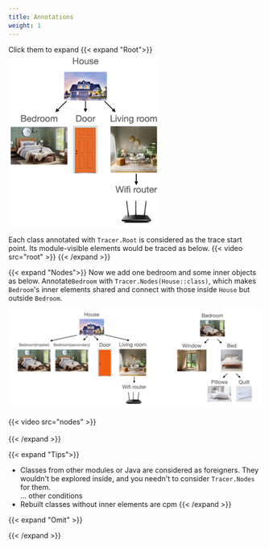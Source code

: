 ```yaml
---
title: Annotations
weight: 1
---
```


Click them to expand
{{< expand "Root">}}
<img src=../../simpleHouse.png width=300/>

Each class annotated with `Tracer.Root` is considered as the trace start point. Its module-visible 
elements would be traced as below. 
{{< video src="root" >}}
{{< /expand >}}

{{< expand "Nodes">}}
Now we add one bedroom and some inner objects as below. Annotate`Bedroom` with 
`Tracer.Nodes(House::class)`, which makes `Bedroom`'s inner elements shared and connect with those 
inside `House` but outside `Bedroom`. 

<img src=../comprehensiveHouse.png />
<br><br>
{{< video src="nodes" >}}
<br><br>
{{< /expand >}}

{{< expand "Tips">}}
* Classes from other modules or Java are considered as foreigners. They wouldn't be 
explored inside, and you needn't to consider `Tracer.Nodes` for them.  
... other conditions
* Rebuilt classes without inner elements are cpm
{{< /expand >}}

{{< expand "Omit" >}}

{{< /expand >}}